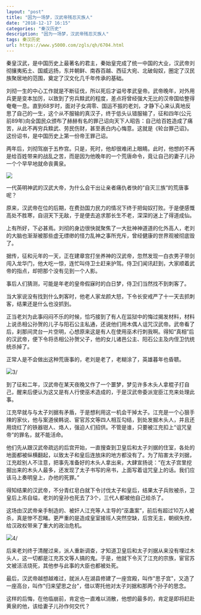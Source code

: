 ```yaml
---
layout: "post"
title: "因为一场梦，汉武帝残忍灭族人"
date: "2018-12-17 16:15"
categories: "秦汉历史"
description: "因为一场梦，汉武帝残忍灭族人"
tags: 秦汉历史
url: https://www.y5000.com/zgls/qh/6704.html
---
```






秦皇汉武，是中国历史上最著名的君主，秦始皇完成了统一中国的大业，汉武帝刘彻攘夷拓土、国威远扬，东并朝鲜、南吞百越、西征大宛、北破匈奴，圈定了汉民族聚居地的范围，奠定了汉文化几千年传承的基础。

刘彻一生的中心工作就是不断征伐，所以死后才谥号孝武皇帝。武帝晚年，对外用兵更是变本加厉，以致到了穷兵黩武的程度，差点将曾经强大无比的汉帝国给整得奄奄一息。直到68岁时，面对子女凋零、国运不振的老刘，才静下心来认真地反思了自己的一生，这个从不服输的真汉子，终于低头认错服输了，征和四年(公元前89年)向全国民众颁布了赫赫有名的罪己诏向天下人昭告：自己给百姓造成了痛苦，从此不再穷兵黩武、劳民伤财，甚至表白内心悔意。这就是《轮台罪己诏》。这份诏书，是中国历史上第一份帝王罪己诏。

两年后，刘彻驾崩于五柞宫。只是，死时，他却很难闭上眼睛。此时，他想的不再是给百姓带来的战乱之苦，而是因为他晚年的一个荒唐命令，竟让自己的妻子儿孙一个个早早地就命丧黄泉。

![](https://img.y5000.com/uploads/allimg/161207/1402246258-0.jpg)

一代英明神武的汉武大帝，为什么会干出让亲者痛仇者快的“自灭三族”的荒唐事呢？

原来，汉武帝在位的后期，在费劲国力民力的情况下终于把匈奴打败。于是便感慨高处不胜寒，自诩天下无敌，于是便去追求那长生不老，深深的迷上了得道成仙。

上有所好，下必甚焉。刘彻的身边很快就聚焦了一大批神神道道的化外高人，老刘的大脑也渐渐被那些虚无缥缈的怪力乱神之事所充斥，曾经健康的世界观被彻底毁了。

据传，征和元年的一天，正在建章宫打坐养神的汉武帝，忽然发现一白衣男子带剑闯入龙华门，他大吃一惊，连忙叫侍卫士赶来护驾。侍卫们闻讯赶到，大家顺着武帝的指点，却把那个没有见到一个人影。

事后人们猜测，可能是年老的皇帝假寐时的白日梦，侍卫们当然找不到刺客了。

当大家说没有找到什么刺客时，他老人家龙颜大怒，下令长安戒严了十一天去抓刺客，结果还是什么也没抓到。

正当老刘为此事闷闷不乐的时候，恰巧接到了有人在监狱中的悔过揭发材料，材料上说丞相公孙贺的儿子与阳石公主私通，还说他们用木偶人诅咒汉武帝。武帝看了后，刹那间灵台一片空明，心想原来这是有人在使用巫术行刺我啊。得知“真相”后的汉武帝，便下令将丞相公孙贺父子，他的女儿诸邑公主、阳石公主及内侄卫伉统统杀掉了。

正常人是不会做出这种荒唐事的，老刘是老了，老糊涂了，英雄暮年也昏聩。

![](https://img.y5000.com/uploads/allimg/161207/8-16120G40205935.jpg)3/

到了征和二年，汉武帝在某天夜晚又作了一个噩梦，梦见许多木头人拿棍子打自己，醒来后便认为这又是有人行使巫术造成的，于是汉武帝委派宠臣江充来处理此事。

江充早就与与太子刘据有矛盾，于是想利用这一机会干掉太子。江充是一个心狠手辣的家伙，他与案道侯韩说、宦官苏文等四人相互勾结，到处发掘木头人，并且还用烧红了的铁器钳人、烙人，强迫人们招供。不管是谁，只要被江充扣上“诅咒皇帝”的罪名，就不能活命。

他们先从跟汉武帝疏远的后宫开始，一直搜查到卫皇后和太子刘据的住室，各处的地面都被纵横翻起，以致太子和皇后连放床的地方都没有了。为了陷害太子刘据，江充趁别人不注意，把事先准备好的木头人拿出来，大肆宣扬说：“在太子宫里挖掘出来的木头人最多，还发现了太子书写的帛书，上面写着诅咒皇上的话。我们应该马上奏明皇上，办他的死罪。”

得知结果的汉武帝，不分青红皂白就下令讨伐太子和皇后，结果太子兵败被杀，卫皇后上吊自缢，老刘的皇孙也死去了3个，三代人都被他自己给杀了。

这场由汉武帝亲手制造的、被奸人江充等人主导的“巫蛊案”，前后有超过10万人被杀，真是惨不忍睹。更严重的是造成皇室接班人突然空缺，后宫无主，朝纲失控，给汉政权带来了重大的政治危机。

![](https://img.y5000.com/uploads/allimg/161207/14022410E-1.jpg)4/

后来老刘终于清醒过来，派人重新调查，才知道卫皇后和太子刘据从来没有埋过木头人，这一切都是江充苏文等人搞的鬼。于是，他就下令灭了江充的宗族，宦官苏文被活活烧死，其他参与此事的大臣也都被处死。

最后，汉武帝越想越难过，就派人在湖县修建了一座宫殿，叫作"思子宫"，又造了一座高台，叫作"归来望思之台"，借以寄托他对太子刘据和那两个孙子的思念。

这样的后悔，在他临崩前，肯定也一直难以消散，他想的最多的，肯定是即将赶赴黄泉的他，该给妻子儿孙作何交代？
